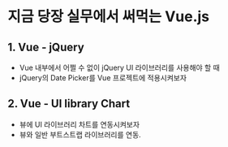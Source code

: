 # 지금 당장 실무에서 써먹는 Vue.js

## 1. Vue - jQuery
- Vue 내부에서 어쩔 수 없이 jQuery UI 라이브러리를 사용해야 할 때
- jQuery의 Date Picker를 Vue 프로젝트에 적용시켜보자

## 2. Vue - UI library Chart
- 뷰에 UI 라이브러리 차트를 연동시켜보자
- 뷰와 일반 부트스트랩 라이브러리를 연동.